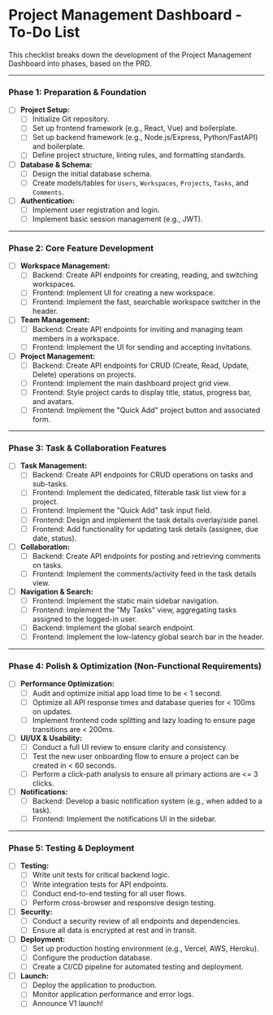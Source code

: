  # Project Management Dashboard - To-Do List

This checklist breaks down the development of the Project Management Dashboard into phases, based on the PRD.

---

### Phase 1: Preparation & Foundation

*   [ ] **Project Setup:**
    *   [ ] Initialize Git repository.
    *   [ ] Set up frontend framework (e.g., React, Vue) and boilerplate.
    *   [ ] Set up backend framework (e.g., Node.js/Express, Python/FastAPI) and boilerplate.
    *   [ ] Define project structure, linting rules, and formatting standards.
*   [ ] **Database & Schema:**
    *   [ ] Design the initial database schema.
    *   [ ] Create models/tables for `Users`, `Workspaces`, `Projects`, `Tasks`, and `Comments`.
*   [ ] **Authentication:**
    *   [ ] Implement user registration and login.
    *   [ ] Implement basic session management (e.g., JWT).

---

### Phase 2: Core Feature Development

*   [ ] **Workspace Management:**
    *   [ ] Backend: Create API endpoints for creating, reading, and switching workspaces.
    *   [ ] Frontend: Implement UI for creating a new workspace.
    *   [ ] Frontend: Implement the fast, searchable workspace switcher in the header.
*   [ ] **Team Management:**
    *   [ ] Backend: Create API endpoints for inviting and managing team members in a workspace.
    *   [ ] Frontend: Implement the UI for sending and accepting invitations.
*   [ ] **Project Management:**
    *   [ ] Backend: Create API endpoints for CRUD (Create, Read, Update, Delete) operations on projects.
    *   [ ] Frontend: Implement the main dashboard project grid view.
    *   [ ] Frontend: Style project cards to display title, status, progress bar, and avatars.
    *   [ ] Frontend: Implement the "Quick Add" project button and associated form.

---

### Phase 3: Task & Collaboration Features

*   [ ] **Task Management:**
    *   [ ] Backend: Create API endpoints for CRUD operations on tasks and sub-tasks.
    *   [ ] Frontend: Implement the dedicated, filterable task list view for a project.
    *   [ ] Frontend: Implement the "Quick Add" task input field.
    *   [ ] Frontend: Design and implement the task details overlay/side panel.
    *   [ ] Frontend: Add functionality for updating task details (assignee, due date, status).
*   [ ] **Collaboration:**
    *   [ ] Backend: Create API endpoints for posting and retrieving comments on tasks.
    *   [ ] Frontend: Implement the comments/activity feed in the task details view.
*   [ ] **Navigation & Search:**
    *   [ ] Frontend: Implement the static main sidebar navigation.
    *   [ ] Frontend: Implement the "My Tasks" view, aggregating tasks assigned to the logged-in user.
    *   [ ] Backend: Implement the global search endpoint.
    *   [ ] Frontend: Implement the low-latency global search bar in the header.

---

### Phase 4: Polish & Optimization (Non-Functional Requirements)

*   [ ] **Performance Optimization:**
    *   [ ] Audit and optimize initial app load time to be < 1 second.
    *   [ ] Optimize all API response times and database queries for < 100ms on updates.
    *   [ ] Implement frontend code splitting and lazy loading to ensure page transitions are < 200ms.
*   [ ] **UI/UX & Usability:**
    *   [ ] Conduct a full UI review to ensure clarity and consistency.
    *   [ ] Test the new user onboarding flow to ensure a project can be created in < 60 seconds.
    *   [ ] Perform a click-path analysis to ensure all primary actions are <= 3 clicks.
*   [ ] **Notifications:**
    *   [ ] Backend: Develop a basic notification system (e.g., when added to a task).
    *   [ ] Frontend: Implement the notifications UI in the sidebar.

---

### Phase 5: Testing & Deployment

*   [ ] **Testing:**
    *   [ ] Write unit tests for critical backend logic.
    *   [ ] Write integration tests for API endpoints.
    *   [ ] Conduct end-to-end testing for all user flows.
    *   [ ] Perform cross-browser and responsive design testing.
*   [ ] **Security:**
    *   [ ] Conduct a security review of all endpoints and dependencies.
    *   [ ] Ensure all data is encrypted at rest and in transit.
*   [ ] **Deployment:**
    *   [ ] Set up production hosting environment (e.g., Vercel, AWS, Heroku).
    *   [ ] Configure the production database.
    *   [ ] Create a CI/CD pipeline for automated testing and deployment.
*   [ ] **Launch:**
    *   [ ] Deploy the application to production.
    *   [ ] Monitor application performance and error logs.
    *   [ ] Announce V1 launch!
